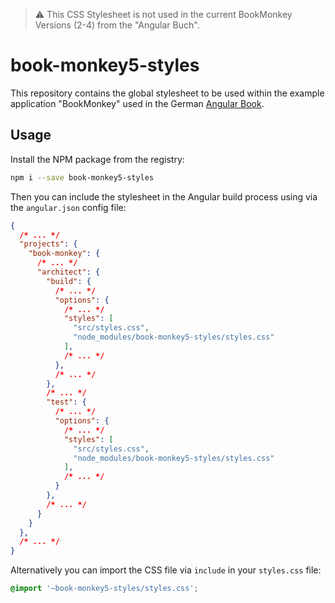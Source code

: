 > :warning: This CSS Stylesheet is not used in the current BookMonkey Versions (2-4) from the "Angular Buch".

# book-monkey5-styles

This repository contains the global stylesheet to be used within the example application "BookMonkey" used in the German [Angular Book](https://angular.buch.com).

## Usage

Install the NPM package from the registry:

```bash
npm i --save book-monkey5-styles
```

Then you can include the stylesheet in the Angular build process using via the `angular.json` config file:

```json
{
  /* ... */
  "projects": {
    "book-monkey": {
      /* ... */
      "architect": {
        "build": {
          /* ... */
          "options": {
            /* ... */
            "styles": [
              "src/styles.css",
              "node_modules/book-monkey5-styles/styles.css"
            ],
            /* ... */
          },
          /* ... */
        },
        /* ... */
        "test": {
          /* ... */
          "options": {
            /* ... */
            "styles": [
              "src/styles.css",
              "node_modules/book-monkey5-styles/styles.css"
            ],
            /* ... */
          }
        },
        /* ... */
      }
    }
  },
  /* ... */
}
```

Alternatively you can import the CSS file via `include` in your `styles.css` file:

```css
@import '~book-monkey5-styles/styles.css';
```
